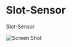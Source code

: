 # Slot-Sensor
Slot-Sensor

![Screen Shot](https://photos.google.com/share/AF1QipNGslXVq3sb3v7sv5OEBT9IlkcwSiE8p_-W05qJqhpyXToneYQO8oCSqWh_DgxC8A?key=ZnAxajJ6TFQxOHh6ZUlWLWMyeEplaWttT25TTE9R)
